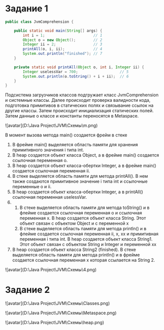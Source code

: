 # Задание 1

```java
public class JvmComprehension {

    public static void main(String[] args) {
        int i = 1;                      // 1
        Object o = new Object();        // 2
        Integer ii = 2;                 // 3
        printAll(o, i, ii);             // 4
        System.out.println("finished"); // 7
    }

    private static void printAll(Object o, int i, Integer ii) {
        Integer uselessVar = 700;                   // 5
        System.out.println(o.toString() + i + ii);  // 6
    }
}

```
Подсистема загрузчиков классов подгружает класс JvmComprehension и системные классы. Далее происходит проверка валидности кода, подготовка примитивов в статических полях и связывание ссылок на другие классы. Затем происходит инициализация статических полей. Затем данные о классе и константы переносятся в Metaspace.

![avatar](D:\Java Project\JVM\Схемы\m.png) 

В момент вызова метода main() создается фрейм в стеке
1. В фрейме main() выделяется область памяти для хранения примитивного значения i типа int.
2. В heap создается объект класса Object, а в фрейме main() создается ссылочная переменная o.
3. В heap создается объект класса-обертки Integer, а в фрейме main() создается ссылочная переменная ii.
4. В стеке выделяется область памяти для метода printAll(). В нем также создаются примитивное значение i типа int и ссылочные переменные o и ii.
5. В heap создается объект класса-обертки Integer, а в printAll() ссылочная переменная uselessVar.
6. 1) В стеке выделяется область памяти для метода toString() и в флейме создается ссылочная переменная o и ссылочная переменная x. В heap создается объект класса String. Этот объект связан с объектом Object и с переменной х
   2) В стеке выделяется область памяти для метода println() и в флейме создается ссылочная переменная ii, x, xx и примитивная переменная i типа int. В heap создается объект класса String1. Этот объект связан с объектом String и Integer и переменной хх
7. В heap создается объект класса String2 (finished). В стеке выделяется область памяти для метода println() и в фрейме создается ссылочная переменная x которая ссылается на String 2.

![avatar](D:\Java Project\JVM\Схемы\4.png)

# Задание 2

![avatar](D:\Java Project\JVM\Схемы\Classes.png)

![avatar](D:\Java Project\JVM\Схемы\Metaspace.png)

![avatar](D:\Java Project\JVM\Схемы\heap.png)